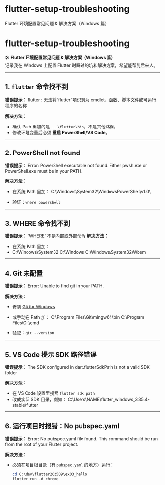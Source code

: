 # flutter-setup-troubleshooting
Flutter 环境配置常见问题 &amp; 解决方案（Windows 篇）
# flutter-setup-troubleshooting

🛠 **Flutter 环境配置常见问题 & 解决方案（Windows 篇）**  
记录我在 Windows 上配置 Flutter 时踩过的坑和解决方案，希望能帮到后来人。

---

## 1. `flutter` 命令找不到
**错误提示：**
flutter : 无法将“flutter”项识别为 cmdlet、函数、脚本文件或可运行程序的名称

**解决方法：**
- 确认 Path 里加的是 `...\flutter\bin`，不是其他路径。
- 修改环境变量后必须 **重启 PowerShell/VS Code**。

---

## 2. PowerShell not found
**错误提示：**
Error: PowerShell executable not found. Either pwsh.exe or PowerShell.exe must be in your PATH.

**解决方法：**
- 在系统 Path 里加：
C:\Windows\System32\WindowsPowerShell\v1.0\

- 验证：`where powershell`

---

## 3. WHERE 命令找不到
**错误提示：**
'WHERE' 不是内部或外部命令
**解决方法：**
- 在系统 Path 里加：
- C:\Windows\System32
C:\Windows
C:\Windows\System32\Wbem


---

## 4. Git 未配置
**错误提示：**
Error: Unable to find git in your PATH.

**解决方法：**
- 安装 [Git for Windows](https://git-scm.com/download/win)  
- 或手动在 Path 加：
C:\Program Files\Git\mingw64\bin
C:\Program Files\Git\cmd

- 验证：`git --version`

---

## 5. VS Code 提示 SDK 路径错误
**错误提示：**
The SDK configured in dart.flutterSdkPath is not a valid SDK folder

**解决方法：**
- 在 VS Code 设置里搜索 `flutter sdk path`  
- 改成实际 SDK 目录，例如：
C:\Users\NAME\flutter_windows_3.35.4-stable\flutter


---

## 6. 运行项目时报错：No pubspec.yaml
**错误提示：**
Error: No pubspec.yaml file found.
This command should be run from the root of your Flutter project.

**解决方法：**
- 必须在项目根目录（有 `pubspec.yaml` 的地方）运行：
  ```powershell
  cd C:\dev\flutter202509\ex03_hello
  flutter run -d chrome





